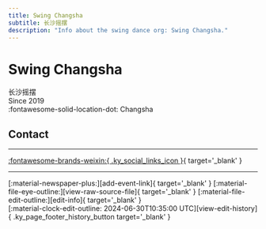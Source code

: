 ```yaml
---
title: Swing Changsha
subtitle: 长沙摇摆
description: "Info about the swing dance org: Swing Changsha."
---
```


# Swing Changsha

长沙摇摆  
Since 2019  
:fontawesome-solid-location-dot: Changsha  


## Contact


---

 [:fontawesome-brands-weixin:{ .ky_social_links_icon }](# "长沙摇摆Swing Changsha"){ target='_blank' }

---

<div class="ky_page_footer" markdown>
<div class="ky_page_footer_trailing" markdown="span">
[:material-newspaper-plus:][add-event-link]{ target='_blank' }
[:material-file-eye-outline:][view-raw-source-file]{ target='_blank' }
[:material-file-edit-outline:][edit-info]{ target='_blank' }
</div>
<div class="ky_page_footer_leading" markdown="span">
[:material-clock-edit-outline: 2024-06-30T10:35:00 UTC][view-edit-history]{ .ky_page_footer_history_button target='_blank' }
</div>
</div>

[add-event-link]: https://github.com/swingdance/events/issues/new?assignees=&labels=add+event&projects=&template=02-add_entity.yml&title=%5Bzh_CN%5D%20%3CName%3E&region=zh_CN&province=Hunan&city=Changsha&org_id=swing-chang-sha "Add Event"
[view-raw-source-file]: https://github.com/swingdance/orgs/blob/main/zh_CN/swing-chang-sha.json "View Raw Source File"
[edit-info]: https://github.com/swingdance/orgs/issues/new?assignees=&labels=update+org&projects=&template=03-update_entity.yml&title=%5Bzh_CN%5D%20Swing%20Changsha&region=zh_CN&id=swing-chang-sha&name=Swing%20Changsha "Edit Info"

[view-edit-history]: https://github.com/swingdance/orgs/commits/main/zh_CN/swing-chang-sha.json "View Edit History"
